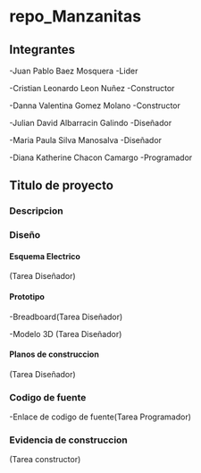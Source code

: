 # repo_Manzanitas


## Integrantes

-Juan Pablo Baez Mosquera -Lider

-Cristian Leonardo Leon Nuñez -Constructor

-Danna Valentina Gomez Molano -Constructor

-Julian David Albarracin Galindo -Diseñador

-Maria Paula Silva Manosalva -Diseñador

-Diana Katherine Chacon Camargo -Programador


## Titulo de proyecto

### Descripcion

### Diseño

#### Esquema Electrico

(Tarea Diseñador)

#### Prototipo

-Breadboard(Tarea Diseñador)

-Modelo 3D (Tarea Diseñador)

#### Planos de construccion

(Tarea Diseñador)


### Codigo de fuente

-Enlace de codigo de fuente(Tarea Programador)

### Evidencia de construccion

(Tarea constructor)


